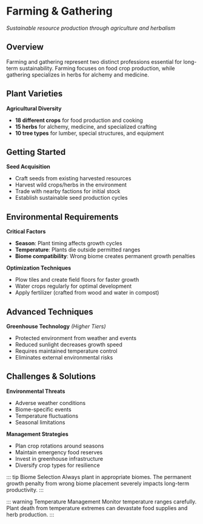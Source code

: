 # Farming & Gathering

*Sustainable resource production through agriculture and herbalism*

## Overview

Farming and gathering represent two distinct professions essential for long-term sustainability. 
Farming focuses on food crop production, while gathering specializes in herbs for alchemy and medicine.

## Plant Varieties

**Agricultural Diversity**
- **18 different crops** for food production and cooking
- **15 herbs** for alchemy, medicine, and specialized crafting
- **10 tree types** for lumber, special structures, and equipment


## Getting Started

**Seed Acquisition**
- Craft seeds from existing harvested resources
- Harvest wild crops/herbs in the environment
- Trade with nearby factions for initial stock
- Establish sustainable seed production cycles

## Environmental Requirements

**Critical Factors**
- **Season**: Plant timing affects growth cycles
- **Temperature**: Plants die outside permitted ranges
- **Biome compatibility**: Wrong biome creates permanent growth penalties

**Optimization Techniques**
- Plow tiles and create field floors for faster growth
- Water crops regularly for optimal development
- Apply fertilizer (crafted from wood and water in compost)

## Advanced Techniques

**Greenhouse Technology** *(Higher Tiers)*
- Protected environment from weather and events
- Reduced sunlight decreases growth speed
- Requires maintained temperature control
- Eliminates external environmental risks

## Challenges & Solutions

**Environmental Threats**
- Adverse weather conditions
- Biome-specific events
- Temperature fluctuations
- Seasonal limitations

**Management Strategies**
- Plan crop rotations around seasons
- Maintain emergency food reserves
- Invest in greenhouse infrastructure
- Diversify crop types for resilience

::: tip Biome Selection
Always plant in appropriate biomes. The permanent growth penalty from wrong biome placement 
severely impacts long-term productivity.
:::

::: warning Temperature Management
Monitor temperature ranges carefully. Plant death from temperature extremes can devastate 
food supplies and herb production.
:::